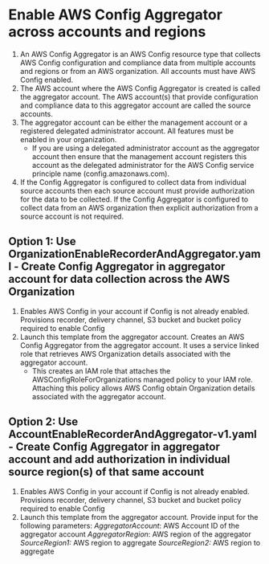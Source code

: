 <p align="center">
</p>

# Enable AWS Config Aggregator across accounts and regions

1. An AWS Config Aggregator is an AWS Config resource type that collects AWS Config configuration and compliance data from multiple accounts and regions or from an AWS organization. All accounts must have AWS Config enabled. 
2. The AWS account where the AWS Config Aggregator is created is called the aggregator account. The AWS account(s) that provide configuration and compliance data to this aggregator account are called the source accounts.
3. The aggregator account can be either the management account or a registered delegated administrator account. All features must be enabled in your organization.
	- If you are using a delegated administrator account as the aggregator account then ensure that the management account registers this account as the delegated administrator for the AWS Config service principle name (config.amazonaws.com).
4. If the Config Aggregator is configured to collect data from individual source accounts then each source account must provide authorization for the data to be collected. If the Config Aggregator is configured to collect data from an AWS organization then explicit authorization from a source account is not required.


## Option 1: Use OrganizationEnableRecorderAndAggregator.yaml - Create Config Aggregator in aggregator account for data collection across the AWS Organization

1. Enables AWS Config in your account if Config is not already enabled. Provisions recorder, delivery channel, S3 bucket and bucket policy required to enable Config
2. Launch this template from the aggregator account. Creates an AWS Config Aggregator from the aggregator account. It uses a service linked role that retrieves AWS Organization details associated with the aggregator account.
	- This creates an IAM role that attaches the AWSConfigRoleForOrganizations managed policy to your IAM role. Attaching this policy allows AWS Config obtain Organization details associated with the aggregator account.


## Option 2: Use AccountEnableRecorderAndAggregator-v1.yaml - Create Config Aggregator in aggregator account and add authorization in individual source region(s) of that same account

1. Enables AWS Config in your account if Config is not already enabled. Provisions recorder, delivery channel, S3 bucket and bucket policy required to enable Config
2. Launch this template from the aggregator account. Provide input for the following parameters:
	*AggregatorAccount*: AWS Account ID of the aggregator account
	*AggregatorRegion*: AWS region of the aggregator
	*SourceRegion1:* AWS region to aggregate
	*SourceRegion2:* AWS region to aggregate













